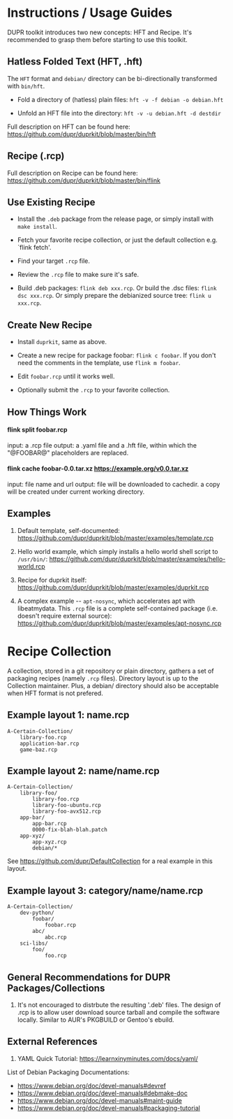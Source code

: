 # Instructions / Usage Guides

DUPR toolkit introduces two new concepts: HFT and Recipe. It's recommended
to grasp them before starting to use this toolkit.

## Hatless Folded Text (HFT, .hft)

The `HFT` format and `debian/` directory can be bi-directionally transformed
with `bin/hft`.

* Fold a directory of (hatless) plain files: `hft -v -f debian -o debian.hft`

* Unfold an HFT file into the directory: `hft -v -u debian.hft -d destdir`

Full description on HFT can be found here: https://github.com/dupr/duprkit/blob/master/bin/hft

## Recipe (.rcp)

Full description on Recipe can be found here: https://github.com/dupr/duprkit/blob/master/bin/flink

## Use Existing Recipe

* Install the `.deb` package from the release page, or simply install with `make install`.

* Fetch your favorite recipe collection, or just the default collection e.g. `flink fetch'.

* Find your target `.rcp` file.

* Review the `.rcp` file to make sure it's safe.

* Build .deb packages: `flink deb xxx.rcp`. Or build the .dsc files: `flink dsc
xxx.rcp`. Or simply prepare the debianized source tree: `flink u xxx.rcp`.

## Create New Recipe

* Install `duprkit`, same as above.

* Create a new recipe for package foobar: `flink c foobar`. If you don't need
the comments in the template, use `flink m foobar`.

* Edit `foobar.rcp` until it works well.

* Optionally submit the `.rcp` to your favorite collection.

## How Things Work

#### flink split foobar.rcp

input: a .rcp file
output: a .yaml file and a .hft file, within which the "@FOOBAR@" placeholders are replaced.

#### flink cache foobar-0.0.tar.xz https://example.org/v0.0.tar.xz

input: file name and url
output: file will be downloaded to cachedir. a copy will be created
under current working directory.

## Examples

1. Default template, self-documented: https://github.com/dupr/duprkit/blob/master/examples/template.rcp

2. Hello world example, which simply installs a hello world shell script to `/usr/bin/`:
https://github.com/dupr/duprkit/blob/master/examples/hello-world.rcp

3. Recipe for duprkit itself: https://github.com/dupr/duprkit/blob/master/examples/duprkit.rcp

4. A complex example -- `apt-nosync`, which accelerates apt with libeatmydata.
This `.rcp` file is a complete self-contained package (i.e. doesn't require external source):
https://github.com/dupr/duprkit/blob/master/examples/apt-nosync.rcp

# Recipe Collection

A collection, stored in a git repository or plain directory, gathers a set
of packaging recipes (namely `.rcp` files). Directory layout is up to the
Collection maintainer. Plus, a debian/ directory should also be acceptable
when HFT format is not prefered.

## Example layout 1: name.rcp

```
A-Certain-Collection/
    library-foo.rcp
    application-bar.rcp
    game-baz.rcp
```

## Example layout 2: name/name.rcp

```
A-Certain-Collection/
    library-foo/
        library-foo.rcp
        library-foo-ubuntu.rcp
        library-foo-avx512.rcp
    app-bar/
        app-bar.rcp
        0000-fix-blah-blah.patch
    app-xyz/
        app-xyz.rcp
        debian/*
```

See https://github.com/dupr/DefaultCollection for a real example in this layout.

## Example layout 3: category/name/name.rcp

```
A-Certain-Collection/
    dev-python/
        foobar/
            foobar.rcp
        abc/
            abc.rcp
    sci-libs/
        foo/
            foo.rcp
```

## General Recommendations for DUPR Packages/Collections

1. It's not encouraged to distrbute the resulting '.deb' files.
   The design of .rcp is to allow user download source tarball and compile
   the software locally. Similar to AUR's PKGBUILD or Gentoo's ebuild.

## External References

1. YAML Quick Tutorial: https://learnxinyminutes.com/docs/yaml/

List of Debian Packaging Documentations:

* https://www.debian.org/doc/devel-manuals#devref
* https://www.debian.org/doc/devel-manuals#debmake-doc
* https://www.debian.org/doc/devel-manuals#maint-guide
* https://www.debian.org/doc/devel-manuals#packaging-tutorial
